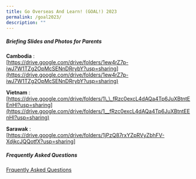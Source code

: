 ```yaml
---
title: Go Overseas And Learn! (GOAL!) 2023
permalink: /goal2023/
description: ""
---
```

##### Briefing Slides and Photos for Parents

**Cambodia** :<br>
[https://drive.google.com/drive/folders/1ew4rZ7p-iwJ7W1TZg2OpMcSENnDRrybY?usp=sharing](https://drive.google.com/drive/folders/1ew4rZ7p-iwJ7W1TZg2OpMcSENnDRrybY?usp=sharing)

**Vietnam** :<br>
[https://drive.google.com/drive/folders/1\_\_fRzc0excL4dAQa4Tp6JuXBtntEEnHI?usp=sharing](https://drive.google.com/drive/folders/1__fRzc0excL4dAQa4Tp6JuXBtntEEnHI?usp=sharing)

**Sarawak** :<br>
[https://drive.google.com/drive/folders/1jPzQ87rxYZpRVyZbhFV-XdjkcJQQotfX?usp=sharing]

##### Frequently Asked Questions
[Frquently Asked Questions](/files/goal-faq-2023.pdf)